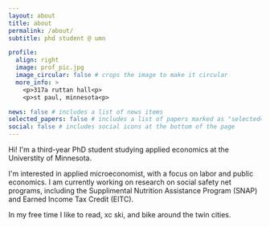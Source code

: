 ```yaml
---
layout: about
title: about
permalink: /about/
subtitle: phd student @ umn

profile:
  align: right
  image: prof_pic.jpg
  image_circular: false # crops the image to make it circular
  more_info: >
    <p>317a ruttan hall<p>
    <p>st paul, minnesota<p>

news: false # includes a list of news items
selected_papers: false # includes a list of papers marked as "selected={true}"
social: false # includes social icons at the bottom of the page
---
```



Hi! I'm a third-year PhD student studying applied economics at the Universtity of Minnesota.

I'm interested in applied microeconomist, with a focus on labor and public economics. I am currently working on research on social safety net programs, including the Supplimental Nutrition Assistance Program (SNAP) and Earned Income Tax Credit (EITC). 

In my free time I like to read, xc ski, and bike around the twin cities.

